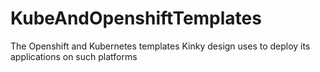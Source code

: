 # KubeAndOpenshiftTemplates
The Openshift and Kubernetes templates Kinky design uses to deploy its applications on such platforms
